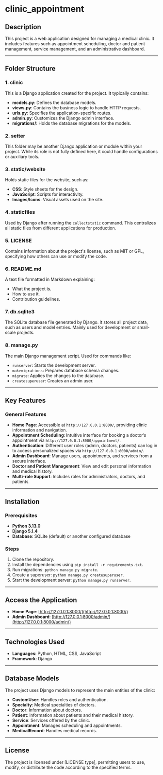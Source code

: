 # clinic_appointment

## Description
This project is a web application designed for managing a medical clinic. It includes features such as appointment scheduling, doctor and patient management, service management, and an administrative dashboard.

---

## Folder Structure

### 1. **clinic**
This is a Django application created for the project. It typically contains:
- **models.py**: Defines the database models.
- **views.py**: Contains the business logic to handle HTTP requests.
- **urls.py**: Specifies the application-specific routes.
- **admin.py**: Customizes the Django admin interface.
- **migrations/**: Holds the database migrations for the models.

### 2. **setter**
This folder may be another Django application or module within your project. While its role is not fully defined here, it could handle configurations or auxiliary tools.

### 3. **static/website**
Holds static files for the website, such as:
- **CSS**: Style sheets for the design.
- **JavaScript**: Scripts for interactivity.
- **Images/Icons**: Visual assets used on the site.

### 4. **staticfiles**
Used by Django after running the `collectstatic` command. This centralizes all static files from different applications for production.

### 5. **LICENSE**
Contains information about the project's license, such as MIT or GPL, specifying how others can use or modify the code.

### 6. **README.md**
A text file formatted in Markdown explaining:
- What the project is.
- How to use it.
- Contribution guidelines.

### 7. **db.sqlite3**
The SQLite database file generated by Django. It stores all project data, such as users and model entries. Mainly used for development or small-scale projects.

### 8. **manage.py**
The main Django management script. Used for commands like:
- `runserver`: Starts the development server.
- `makemigrations`: Prepares database schema changes.
- `migrate`: Applies the changes to the database.
- `createsuperuser`: Creates an admin user.

---

## Key Features

### General Features
- **Home Page**: Accessible at `http://127.0.0.1:8000/`, providing clinic information and navigation.
- **Appointment Scheduling**: Intuitive interface for booking a doctor’s appointment via `http://127.0.0.1:8000/appointment/`.
- **Authentication**: Different user roles (admin, doctors, patients) can log in to access personalized spaces via `http://127.0.0.1:8000/admin/`.
- **Admin Dashboard**: Manage users, appointments, and services from a secure interface.
- **Doctor and Patient Management**: View and edit personal information and medical history.
- **Multi-role Support**: Includes roles for administrators, doctors, and patients.

---

## Installation

### Prerequisites
- **Python 3.13.0**
- **Django 5.1.4**
- **Database**: SQLite (default) or another configured database

### Steps
1. Clone the repository.
2. Install the dependencies using `pip install -r requirements.txt`.
3. Run migrations: `python manage.py migrate`.
4. Create a superuser: `python manage.py createsuperuser`.
5. Start the development server: `python manage.py runserver`.

---

## Access the Application
- **Home Page**: [http://127.0.0.1:8000/](http://127.0.0.1:8000/)
- **Admin Dashboard**: [http://127.0.0.1:8000/admin/](http://127.0.0.1:8000/admin/)

---

## Technologies Used
- **Languages**: Python, HTML, CSS, JavaScript
- **Framework**: Django

---

## Database Models
The project uses Django models to represent the main entities of the clinic:
- **CustomUser**: Handles roles and authentication.
- **Specialty**: Medical specialties of doctors.
- **Doctor**: Information about doctors.
- **Patient**: Information about patients and their medical history.
- **Service**: Services offered by the clinic.
- **Appointment**: Manages scheduling and appointments.
- **MedicalRecord**: Handles medical records.

---

## License
The project is licensed under [LICENSE type], permitting users to use, modify, or distribute the code according to the specified terms.
